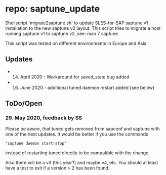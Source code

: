 # repo: saptune_update

Shellscript 'migrate2saptune.sh' to update SLES-for-SAP saptune v1 installation to the new saptune v2 layout.  This script tries to migrate a host running saptune v1 to saptune v2, see:  man 7 saptune

This script was tested on different environments in Europe and Asia.

## Updates

* 14. April 2020 - Workaround for saved_state bug added

* 16. June 2020 - additional tuned daemon restart added (see below)

## ToDo/Open

### 29. May 2020, feedback by SS

Please be aware, that tuned gets removed from sapconf and saptune with one of the next updates.
It would be better if you use the commands

    "saptune daemon start|stop"

instead of restarting tuned directly to be compatible with the change.

Also there will be a v3 (this year?) and maybe v4, etc.
You should at least have a test to exit if a version > 2 has been found.
